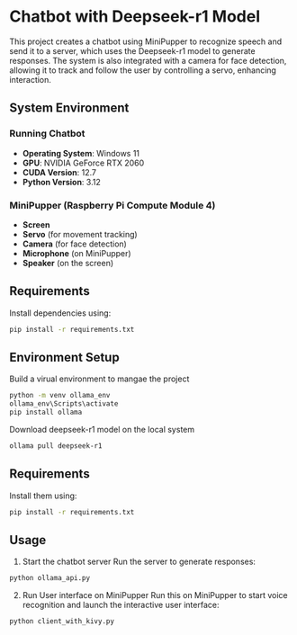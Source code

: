 # Chatbot with Deepseek-r1 Model  

This project creates a chatbot using MiniPupper to recognize speech and send it to a server, which uses the Deepseek-r1 model to generate responses. The system is also integrated with a camera for face detection, allowing it to track and follow the user by controlling a servo, enhancing interaction.

## System Environment  

### Running Chatbot  
- **Operating System**: Windows 11  
- **GPU**: NVIDIA GeForce RTX 2060  
- **CUDA Version**: 12.7  
- **Python Version**: 3.12  

### MiniPupper (Raspberry Pi Compute Module 4)  
- **Screen**  
- **Servo** (for movement tracking)  
- **Camera** (for face detection)  
- **Microphone** (on MiniPupper)  
- **Speaker** (on the screen)  

## Requirements  

Install dependencies using:  

```sh
pip install -r requirements.txt
```

## Environment Setup

Build a virual environment to mangae the project
```sh
python -m venv ollama_env
ollama_env\Scripts\activate
pip install ollama
```

Download deepseek-r1 model on the local system

```sh
ollama pull deepseek-r1
```

## Requirements

Install them using:

```sh
pip install -r requirements.txt
```

##  Usage
1. Start the chatbot server
Run the server to generate responses:

```sh
python ollama_api.py
```

2. Run User interface on MiniPupper
Run this on MiniPupper to start voice recognition and launch the interactive user interface:

```sh
python client_with_kivy.py
```


